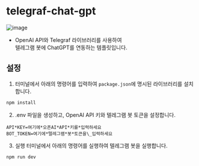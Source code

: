 # telegraf-chat-gpt

![image](https://github.com/j3y3h0/telegraf-chat-gpt/assets/18677603/4948f621-fd0b-4ae2-9e1b-f1cff74a01c7)

- OpenAI API와 Telegraf 라이브러리를 사용하여  
  텔레그램 봇에 ChatGPT를 연동하는 템플릿입니다.

## 설정

1. 터미널에서 아래의 명령어를 입력하여 `package.json`에 명시된 라이브러리를 설치합니다.

```bash
npm install
```

2. .env 파일을 생성하고, OpenAI API 키와 텔레그램 봇 토큰을 설정합니다.

```
API*KEY=여기에*오픈AI*API*키를*입력하세요
BOT_TOKEN=여기에*텔레그램*봇*토큰을\_입력하세요
```

3. 실행
   터미널에서 아래의 명령어를 실행하여 텔레그램 봇을 실행합니다.

```bash
npm run dev
```
